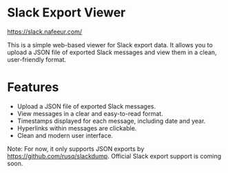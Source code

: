 # Slack Export Viewer

https://slack.nafeeur.com/

This is a simple web-based viewer for Slack export data. It allows you to upload a JSON file of exported Slack messages and view them in a clean, user-friendly format.

# Features
- Upload a JSON file of exported Slack messages.
- View messages in a clear and easy-to-read format.
- Timestamps displayed for each message, including date and year.
- Hyperlinks within messages are clickable.
- Clean and modern user interface.

Note: For now, it only supports JSON exports by https://github.com/rusq/slackdump. Official Slack export support is coming soon.




